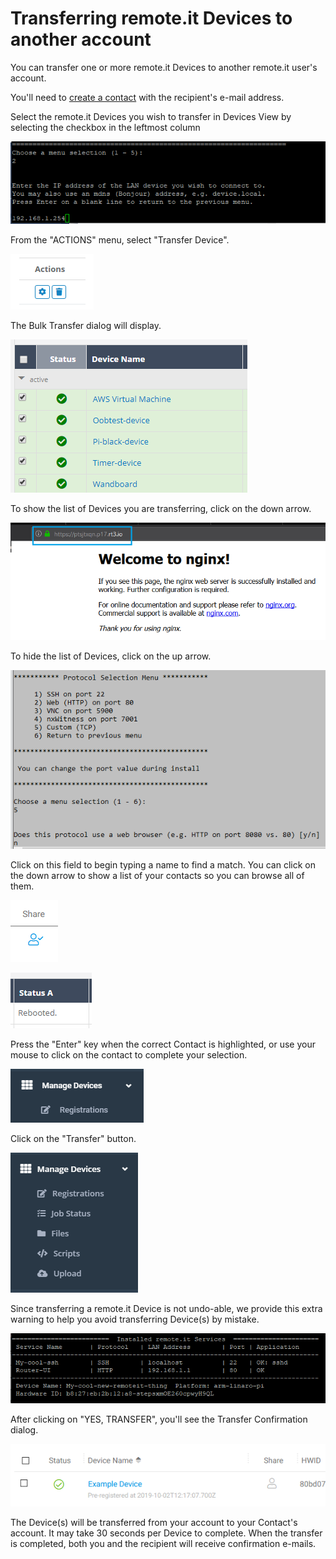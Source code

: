 # Transferring remote.it Devices to another account

You can transfer one or more remote.it Devices to another remote.it user's account.

You'll need to [create a contact](managing-contacts/create-a-contact.md) with the recipient's e-mail address.

Select the remote.it Devices you wish to transfer in Devices View by selecting the checkbox in the leftmost column

![](../.gitbook/assets/image%20%28210%29.png)

From the "ACTIONS" menu, select "Transfer Device".

![](../.gitbook/assets/image%20%28223%29.png)

The Bulk Transfer dialog will display.  

![](../.gitbook/assets/image%20%2814%29.png)

To show the list of Devices you are transferring, click on the down arrow.

![](../.gitbook/assets/image%20%28202%29.png)

To hide the list of Devices, click on the up arrow.

![](../.gitbook/assets/image%20%28272%29.png)

Click on this field to begin typing a name to find a match.  You can click on the down arrow to show a list of your contacts so you can browse all of them.

![](../.gitbook/assets/image%20%28163%29.png)

![](../.gitbook/assets/image%20%2891%29.png)

Press the "Enter" key when the correct Contact is highlighted, or use your mouse to click on the contact to complete your selection.

![](../.gitbook/assets/image%20%28331%29.png)

Click on the "Transfer" button.

![](../.gitbook/assets/image%20%28295%29.png)

Since transferring a remote.it Device is not undo-able, we provide this extra warning to help you avoid transferring Device\(s\) by mistake.

![](../.gitbook/assets/image%20%28111%29.png)

After clicking on "YES, TRANSFER", you'll see the Transfer Confirmation dialog.

![](../.gitbook/assets/image%20%28238%29.png)

The Device\(s\) will be transferred from your account to your Contact's account.  It may take 30 seconds per Device to complete.  When the transfer is completed, both you and the recipient will receive confirmation e-mails.


